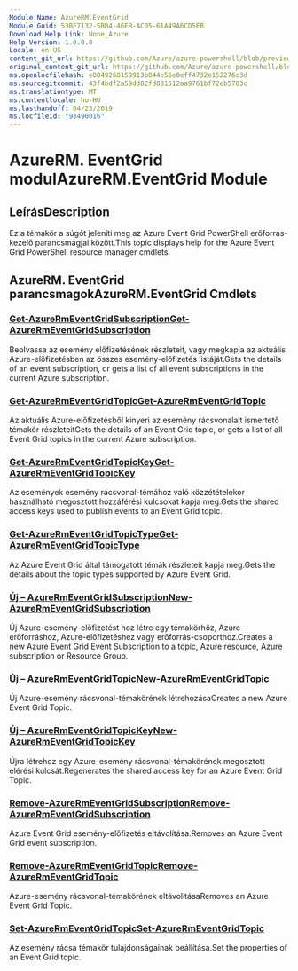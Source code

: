 ```yaml
---
Module Name: AzureRM.EventGrid
Module Guid: 53BF7132-5BB4-46EB-AC05-61A49A6CD5EB
Download Help Link: None_Azure
Help Version: 1.0.0.0
Locale: en-US
content_git_url: https://github.com/Azure/azure-powershell/blob/preview/src/ResourceManager/EventGrid/Commands.EventGrid/help/AzureRM.EventGrid.md
original_content_git_url: https://github.com/Azure/azure-powershell/blob/preview/src/ResourceManager/EventGrid/Commands.EventGrid/help/AzureRM.EventGrid.md
ms.openlocfilehash: e0849268159913b044e56e0eff4732e152276c3d
ms.sourcegitcommit: 43f4bdf2a59dd82fd881512aa9761bf72eb5703c
ms.translationtype: MT
ms.contentlocale: hu-HU
ms.lasthandoff: 04/23/2019
ms.locfileid: "93490016"
---
```

# <span data-ttu-id="53aa4-101">AzureRM. EventGrid modul</span><span class="sxs-lookup"><span data-stu-id="53aa4-101">AzureRM.EventGrid Module</span></span>
## <span data-ttu-id="53aa4-102">Leírás</span><span class="sxs-lookup"><span data-stu-id="53aa4-102">Description</span></span>
<span data-ttu-id="53aa4-103">Ez a témakör a súgót jeleníti meg az Azure Event Grid PowerShell erőforrás-kezelő parancsmagjai között.</span><span class="sxs-lookup"><span data-stu-id="53aa4-103">This topic displays help for the Azure Event Grid PowerShell resource manager cmdlets.</span></span>

## <span data-ttu-id="53aa4-104">AzureRM. EventGrid parancsmagok</span><span class="sxs-lookup"><span data-stu-id="53aa4-104">AzureRM.EventGrid Cmdlets</span></span>
### [<span data-ttu-id="53aa4-105">Get-AzureRmEventGridSubscription</span><span class="sxs-lookup"><span data-stu-id="53aa4-105">Get-AzureRmEventGridSubscription</span></span>](Get-AzureRmEventGridSubscription.md)
<span data-ttu-id="53aa4-106">Beolvassa az esemény előfizetésének részleteit, vagy megkapja az aktuális Azure-előfizetésben az összes esemény-előfizetés listáját.</span><span class="sxs-lookup"><span data-stu-id="53aa4-106">Gets the details of an event subscription, or gets a list of all event subscriptions in the current Azure subscription.</span></span>

### [<span data-ttu-id="53aa4-107">Get-AzureRmEventGridTopic</span><span class="sxs-lookup"><span data-stu-id="53aa4-107">Get-AzureRmEventGridTopic</span></span>](Get-AzureRmEventGridTopic.md)
<span data-ttu-id="53aa4-108">Az aktuális Azure-előfizetésből kinyeri az esemény rácsvonalait ismertető témakör részleteit</span><span class="sxs-lookup"><span data-stu-id="53aa4-108">Gets the details of an Event Grid topic, or gets a list of all Event Grid topics in the current Azure subscription.</span></span>

### [<span data-ttu-id="53aa4-109">Get-AzureRmEventGridTopicKey</span><span class="sxs-lookup"><span data-stu-id="53aa4-109">Get-AzureRmEventGridTopicKey</span></span>](Get-AzureRmEventGridTopicKey.md)
<span data-ttu-id="53aa4-110">Az események esemény rácsvonal-témához való közzétételekor használható megosztott hozzáférési kulcsokat kapja meg.</span><span class="sxs-lookup"><span data-stu-id="53aa4-110">Gets the shared access keys used to publish events to an Event Grid topic.</span></span>

### [<span data-ttu-id="53aa4-111">Get-AzureRmEventGridTopicType</span><span class="sxs-lookup"><span data-stu-id="53aa4-111">Get-AzureRmEventGridTopicType</span></span>](Get-AzureRmEventGridTopicType.md)
<span data-ttu-id="53aa4-112">Az Azure Event Grid által támogatott témák részleteit kapja meg.</span><span class="sxs-lookup"><span data-stu-id="53aa4-112">Gets the details about the topic types supported by Azure Event Grid.</span></span>

### [<span data-ttu-id="53aa4-113">Új – AzureRmEventGridSubscription</span><span class="sxs-lookup"><span data-stu-id="53aa4-113">New-AzureRmEventGridSubscription</span></span>](New-AzureRmEventGridSubscription.md)
<span data-ttu-id="53aa4-114">Új Azure-esemény-előfizetést hoz létre egy témakörhöz, Azure-erőforráshoz, Azure-előfizetéshez vagy erőforrás-csoporthoz.</span><span class="sxs-lookup"><span data-stu-id="53aa4-114">Creates a new Azure Event Grid Event Subscription to a topic, Azure resource, Azure subscription or Resource Group.</span></span>

### [<span data-ttu-id="53aa4-115">Új – AzureRmEventGridTopic</span><span class="sxs-lookup"><span data-stu-id="53aa4-115">New-AzureRmEventGridTopic</span></span>](New-AzureRmEventGridTopic.md)
<span data-ttu-id="53aa4-116">Új Azure-esemény rácsvonal-témakörének létrehozása</span><span class="sxs-lookup"><span data-stu-id="53aa4-116">Creates a new Azure Event Grid Topic.</span></span>

### [<span data-ttu-id="53aa4-117">Új – AzureRmEventGridTopicKey</span><span class="sxs-lookup"><span data-stu-id="53aa4-117">New-AzureRmEventGridTopicKey</span></span>](New-AzureRmEventGridTopicKey.md)
<span data-ttu-id="53aa4-118">Újra létrehoz egy Azure-esemény rácsvonal-témakörének megosztott elérési kulcsát.</span><span class="sxs-lookup"><span data-stu-id="53aa4-118">Regenerates the shared access key for an Azure Event Grid Topic.</span></span>

### [<span data-ttu-id="53aa4-119">Remove-AzureRmEventGridSubscription</span><span class="sxs-lookup"><span data-stu-id="53aa4-119">Remove-AzureRmEventGridSubscription</span></span>](Remove-AzureRmEventGridSubscription.md)
<span data-ttu-id="53aa4-120">Azure Event Grid esemény-előfizetés eltávolítása.</span><span class="sxs-lookup"><span data-stu-id="53aa4-120">Removes an Azure Event Grid event subscription.</span></span>

### [<span data-ttu-id="53aa4-121">Remove-AzureRmEventGridTopic</span><span class="sxs-lookup"><span data-stu-id="53aa4-121">Remove-AzureRmEventGridTopic</span></span>](Remove-AzureRmEventGridTopic.md)
<span data-ttu-id="53aa4-122">Azure-esemény rácsvonal-témakörének eltávolítása</span><span class="sxs-lookup"><span data-stu-id="53aa4-122">Removes an Azure Event Grid Topic.</span></span>

### [<span data-ttu-id="53aa4-123">Set-AzureRmEventGridTopic</span><span class="sxs-lookup"><span data-stu-id="53aa4-123">Set-AzureRmEventGridTopic</span></span>](Set-AzureRmEventGridTopic.md)
<span data-ttu-id="53aa4-124">Az esemény rácsa témakör tulajdonságainak beállítása.</span><span class="sxs-lookup"><span data-stu-id="53aa4-124">Set the properties of an Event Grid topic.</span></span>


